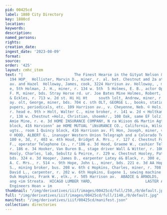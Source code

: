 ```yaml
---
pid: 00425cd
label: 1880 City Directory
key: 1880cd
location: 
keywords: 
description: 
named_persons: 
rights: 
creation_date: 
ingest_date: '2023-08-09'
format: 
source: 
order: '425'
layout: cmhc_item
text: "|                       The Finest Hearse in the Gityat Nelson & Go's,  HOL
  194 HOP_  Hollister, Marvin D., miner, r. al. bet. Chestnut amd 2a at. south, Toledo
  av. and Hazel  Holloway, James, cook, 3224 Harrisun av. Holloway, , miner, r. 502
  e, 5th Holman, J. H., miner, r. 134 w. 5th  5 Holmes, E. B., actor Opera House  Holmes,
  F. M, miner, bds. Stray Horse rd. ur. Joe Bates Mine Holmes, Robert, bkkpr. Londoner
  & Eckles, r. 713 w. 2d st. Hi Hi Ht     south lolt, Andrew, miner, r. $12 Hurrison
  ay. olt, George, miner, bds. 704 ¢. sth OLT, GEORGE L., books, stationery, wall
  pupers, periodicals, etc. 109 Harrison av., v. Cheyenne, Neb. © Hols, L, F., teamater,
  r. head e. 9th > Holt, Walter C., mine broker, r. 141 w. 2d < Holtkamp, Johu, smelter,
  r, 138 w. Chestnut «Holz, Christian, shoemkr., 108 Oak, same EF lolz) William, foreman
  Amie Mine, r. e. 3d HOME INSURANCE COMPANY, N ra Wiison d& Martin Agta, xoom 1 Quincy
  block, 416 Harvionn’ ae HOME MUTUAL ‘iNsURANCE CO., California, Wilson & Martin
  ugts., room 1 Quincy block, 416 Harrison av. Fl Hon, Joseph, miner, vr. 518 e, 18th
  © HOOD, ALBERT G., inanuger Western Union Telegraph and a Colorado Telephone Cos.,
  100 e, 3d, r, 403 w. 4th Houd, Bridget A. Mrs., r. 127 ¢. Chestnut Food, Charles
  F., operator Telephone Co., r.°186 e. 3d Hood, Graeme W., cashier Telephone Co.
  r. 186 e. 34 Hooker, Van Buren B., stage driver Wall & Witter, r. 106 e. Chestnut
  Hooly, Charles, lab, Sebultz & Peirce, r. 229 w. Chestnut Hooley, Patrick, miner,
  bds. 324 e. 3d Hooper, James D., earpenter Latey é& Black, r. 300 e, 12th Hoover,
  A. C. Mrs., r. 514 ». 9th Hope, John L., miner, bds. 221 e. 3d AA Hopewell, Willard
  S., mining broker, bus. 208 w. 6th ¢ Hopkins, Charles, miner, r. 708 e. 5th 4 Hopkins,
  David L., carpenter, r. 202 w. 6th Hopkins, Eugene 1, sewing machine agt., r. 125
  Ouk Hopkins, Frank W., elk., r. 505 Harrison av.  ABADIE & ARNOLDS,     Corner Pine
  ang <im Streata.  HICAGO LUMBER YARD,                        LASTER AN:  HAT     ing
  Engineers Hoan = im       "
thumbnail: "/img/derivatives/iiif/images/00425cd/full/250,/0/default.jpg"
full: "/img/derivatives/iiif/images/00425cd/full/1140,/0/default.jpg"
manifest: "/img/derivatives/iiif/00425cd/manifest.json"
collection: directories
---
```

